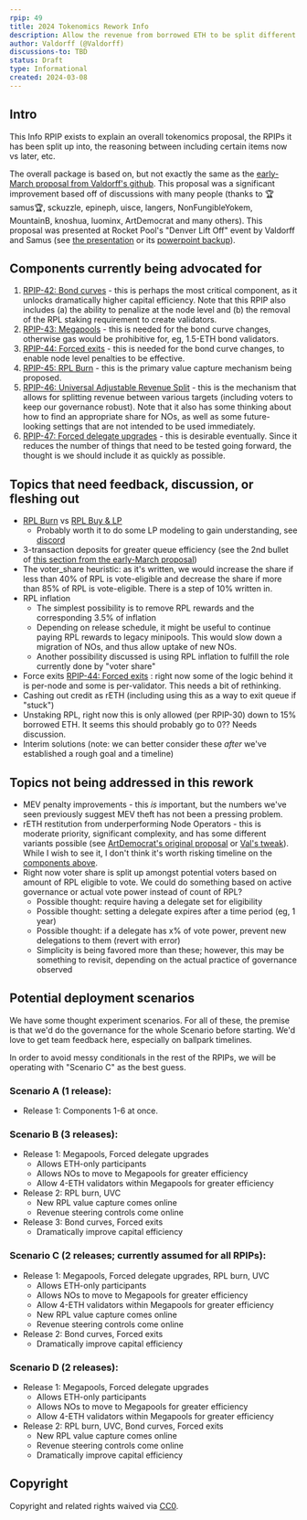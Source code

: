 ```yaml
---
rpip: 49
title: 2024 Tokenomics Rework Info
description: Allow the revenue from borrowed ETH to be split different ways
author: Valdorff (@Valdorff)
discussions-to: TBD
status: Draft
type: Informational
created: 2024-03-08
---
```


## Intro
This Info RPIP exists to explain an overall tokenomics proposal, the RPIPs it has been split up into, the reasoning between including certain items now vs later, etc.

The overall package is based on, but not exactly the same as the [early-March proposal from Valdorff's github](../assets/rpip-49/readme.md). This proposal was a significant improvement based off of discussions with many people (thanks to 🏆samus🏆, sckuzzle, epineph, uisce, langers, NonFungibleYokem, MountainB, knoshua, luominx, ArtDemocrat and many others). This proposal was presented at Rocket Pool's "Denver Lift Off" event by Valdorff and Samus (see [the presentation](https://docs.google.com/presentation/d/12WRXuZktEtViwBWxFwm8OHpwpgoOpAF01859o0jGkiw) or its [powerpoint backup](../assets/rpip-49/On%20The%20Horizon%20(backup%20version).pptx)).

## Components currently being advocated for
1. [RPIP-42: Bond curves](RPIP-42.md) - this is perhaps the most critical component, as it unlocks dramatically higher capital efficiency. Note that this RPIP also includes (a) the ability to penalize at the node level and (b) the removal of the RPL staking requirement to create validators.
2. [RPIP-43: Megapools](RPIP-43.md) - this is needed for the bond curve changes, otherwise gas would be prohibitive for, eg, 1.5-ETH bond validators.
3. [RPIP-44: Forced exits](RPIP-44.md) - this is needed for the bond curve changes, to enable node level penalties to be effective.
4. [RPIP-45: RPL Burn](RPIP-45.md) - this is the primary value capture mechanism being proposed.
5. [RPIP-46: Universal Adjustable Revenue Split](RPIP-46.md) - this is the mechanism that allows for splitting revenue between various targets (including voters to keep our governance robust). Note that it also has some thinking about how to find an appropriate share for NOs, as well as some future-looking settings that are not intended to be used immediately.
6. [RPIP-47: Forced delegate upgrades](RPIP-47.md) - this is desirable eventually. Since it reduces the number of things that need to be tested going forward, the thought is we should include it as quickly as possible.

## Topics that need feedback, discussion, or fleshing out
- [RPL Burn](RPIP-45.md) vs [RPL Buy & LP](RPIP-50.md)
  - Probably worth it to do some LP modeling to gain understanding, see [discord](https://discord.com/channels/405159462932971535/1215788197842255972/1224125945191989349)
- 3-transaction deposits for greater queue efficiency (see the 2nd bullet of [this section from the early-March proposal](../assets/rpip-49/readme_tier3.md#other-considerations>))
- The voter_share heuristic: as it's written, we would increase the share if less than 40% of RPL is vote-eligible and decrease the share if more than 85% of RPL is vote-eligible. There is a step of 10% written in.
- RPL inflation
  - The simplest possibility is to remove RPL rewards and the corresponding 3.5% of inflation
  - Depending on release schedule, it might be useful to continue paying RPL rewards to legacy minipools. This would slow down a migration of NOs, and thus allow uptake of new NOs.
  - Another possibility discussed is using RPL inflation to fulfill the role currently done by "voter share"
- Force exits [RPIP-44: Forced exits](RPIP-44.md) : right now some of the logic behind it is per-node and some is per-validator. This needs a bit of rethinking.
- Cashing out credit as rETH (including using this as a way to exit queue if "stuck")
- Unstaking RPL, right now this is only allowed (per RPIP-30) down to 15% borrowed ETH. It seems this should probably go to 0?? Needs discussion.
- Interim solutions (note: we can better consider these _after_ we've established a rough goal and a timeline)

## Topics not being addressed in this rework
- MEV penalty improvements - this _is_ important, but the numbers we've seen previously suggest MEV theft has not been a pressing problem.
- rETH restitution from underperforming Node Operators - this is moderate priority, significant complexity, and has some different variants possible (see [ArtDemocrat's original proposal](https://dao.rocketpool.net/t/rapid-research-incubator-submission-reth-protection-through-rpl-rerouting-deflation/2599) or [Val's tweak](https://dao.rocketpool.net/t/rapid-research-incubator-submission-reth-protection-through-rpl-rerouting-deflation/2599)). While I wish to see it, I don't think it's worth risking timeline on the [components above](#components-currently-being-advocated-for).
- Right now voter share is split up amongst potential voters based on amount of RPL eligible to vote. We could do something based on active governance or actual vote power instead of count of RPL?
  - Possible thought: require having a delegate set for eligibility
  - Possible thought: setting a delegate expires after a time period (eg, 1 year)
  - Possible thought: if a delegate has x% of vote power, prevent new delegations to them (revert with error)
  - Simplicity is being favored more than these; however, this may be something to revisit, depending on the actual practice of governance observed

## Potential deployment scenarios
We have some thought experiment scenarios. For all of these, the premise is that we'd do the governance for the whole Scenario before starting. We'd love to get team feedback here, especially on ballpark timelines.

In order to avoid messy conditionals in the rest of the RPIPs, we will be operating with "Scenario C" as the best guess.

### Scenario A (1 release):
- Release 1: Components 1-6 at once.

### Scenario B (3 releases):
- Release 1: Megapools, Forced delegate upgrades
  - Allows ETH-only participants
  - Allows NOs to move to Megapools for greater efficiency
  - Allow 4-ETH validators within Megapools for greater efficiency
- Release 2: RPL burn, UVC
  - New RPL value capture comes online
  - Revenue steering controls come online
- Release 3: Bond curves, Forced exits
  - Dramatically improve capital efficiency 

### Scenario C (2 releases; currently assumed for all RPIPs):
- Release 1: Megapools, Forced delegate upgrades, RPL burn, UVC
  - Allows ETH-only participants
  - Allows NOs to move to Megapools for greater efficiency
  - Allow 4-ETH validators within Megapools for greater efficiency
  - New RPL value capture comes online
  - Revenue steering controls come online
- Release 2: Bond curves, Forced exits
  - Dramatically improve capital efficiency 

### Scenario D (2 releases):
- Release 1: Megapools, Forced delegate upgrades
  - Allows ETH-only participants
  - Allows NOs to move to Megapools for greater efficiency
  - Allow 4-ETH validators within Megapools for greater efficiency
- Release 2: RPL burn, UVC, Bond curves, Forced exits
  - New RPL value capture comes online
  - Revenue steering controls come online
  - Dramatically improve capital efficiency

## Copyright
Copyright and related rights waived via [CC0](https://creativecommons.org/publicdomain/zero/1.0/).

